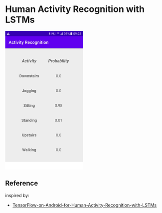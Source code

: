 # Human Activity Recognition with LSTMs

<img src="./screenshot/demo.jpg" width=250>


## Reference
inspired by:
- [TensorFlow-on-Android-for-Human-Activity-Recognition-with-LSTMs](https://github.com/curiousily/TensorFlow-on-Android-for-Human-Activity-Recognition-with-LSTMs)